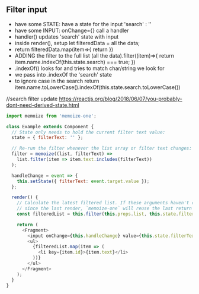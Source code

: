 ## Filter input

- have some STATE: have a state for the input 'search' : ''
- have some INPUT: onChange={} call a handler
- handler() updates 'search' state with input
- inside render(), setup let filteredData = all the data;
- return filteredData.map(item=>{ return <Item/>})
- ADDING the filter to the full list (all the data).filter((item)=>{
  return item.name.indexOf(this.state.search) === true;
  })
- .indexOf() looks for and tries to match char/string we look for
- we pass into .indexOf the 'search' state
- to ignore case in the search return item.name.toLowerCase().indexOf(this.state.search.toLowerCase())

//search filter update
https://reactjs.org/blog/2018/06/07/you-probably-dont-need-derived-state.html

```js
import memoize from 'memoize-one';

class Example extends Component {
  // State only needs to hold the current filter text value:
  state = { filterText: '' };

  // Re-run the filter whenever the list array or filter text changes:
  filter = memoize((list, filterText) =>
    list.filter(item => item.text.includes(filterText))
  );

  handleChange = event => {
    this.setState({ filterText: event.target.value });
  };

  render() {
    // Calculate the latest filtered list. If these arguments haven't changed
    // since the last render, `memoize-one` will reuse the last return value.
    const filteredList = this.filter(this.props.list, this.state.filterText);

    return (
      <Fragment>
        <input onChange={this.handleChange} value={this.state.filterText} />
        <ul>
          {filteredList.map(item => (
            <li key={item.id}>{item.text}</li>
          ))}
        </ul>
      </Fragment>
    );
  }
}
```
